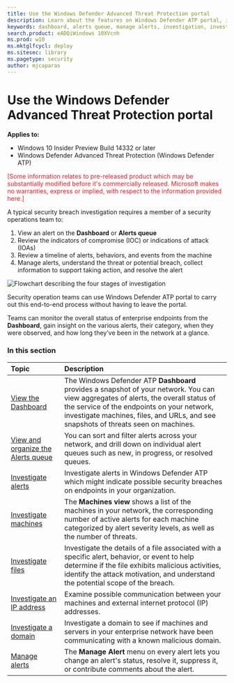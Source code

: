 ```yaml
---
title: Use the Windows Defender Advanced Threat Protection portal
description: Learn about the features on Windows Defender ATP portal, including how alerts work, and suggestions on how to investigate possible breaches and attacks.
keywords: dashboard, alerts queue, manage alerts, investigation, investigate alerts, investigate machines, submit files, deep analysis, high, medium, low, severity, ioc, ioa
search.product: eADQiWindows 10XVcnh
ms.prod: w10
ms.mktglfcycl: deploy
ms.sitesec: library
ms.pagetype: security
author: mjcaparas
---
```


# Use the Windows Defender Advanced Threat Protection portal

**Applies to:**

- Windows 10 Insider Preview Build 14332 or later
- Windows Defender Advanced Threat Protection (Windows Defender ATP)

<span style="color:#ED1C24;">[Some information relates to pre-released product which may be substantially modified before it's commercially released. Microsoft makes no warranties, express or implied, with respect to the information provided here.]</span>

A typical security breach investigation requires a member of a security operations team to:

1. View an alert on the **Dashboard** or **Alerts queue**
2. Review the indicators of compromise (IOC) or indications of attack (IOAs)
3. Review a timeline of alerts, behaviors, and events from the machine
4. Manage alerts, understand the threat or potential breach, collect information to support taking action, and resolve the alert

![Flowchart describing the four stages of investigation](images/overview.png)

Security operation teams can use Windows Defender ATP portal to carry out this end-to-end process without having to leave the portal.

Teams can monitor the overall status of enterprise endpoints from the **Dashboard**, gain insight on the various alerts, their category, when they were observed, and how long they’ve been in the network at a glance.

### In this section

Topic | Description
:---|:---
[View the Dashboard](dashboard-windows-defender-advanced-threat-protection.md) | The Windows Defender ATP  **Dashboard** provides a snapshot of your network. You can view aggregates of alerts, the overall status of the service of the endpoints on your network, investigate machines, files, and URLs, and see snapshots of threats seen on machines.
[View and organize the Alerts queue](alerts-queue-windows-defender-advanced-threat-protection.md) | You can sort and filter alerts across your network, and drill down on individual alert queues such as new, in progress, or resolved queues.
[Investigate alerts](investigate-alerts-windows-defender-advanced-threat-protection.md)| Investigate alerts in Windows Defender ATP which might indicate possible security breaches on endpoints in your organization.
[Investigate machines](investigate-machines-windows-defender-advanced-threat-protection.md) | The **Machines view** shows a list of the machines in your network, the corresponding number of active alerts for each machine categorized by alert severity levels, as well as the number of threats.
[Investigate files](investigate-files-windows-defender-advanced-threat-protection.md) | Investigate the details of a file associated with a specific alert, behavior, or event to help determine if the file exhibits malicious activities, identify the attack motivation, and understand the potential scope of the breach.
[Investigate an IP address](investigate-ip-windows-defender-advanced-threat-protection.md) | Examine possible communication between your machines and external internet protocol (IP) addresses.
[Investigate a domain](investigate-domain-windows-defender-advanced-threat-protection.md) | Investigate a domain to see if machines and servers in your enterprise network have been communicating with a known malicious domain.
[Manage alerts](manage-alerts-windows-defender-advanced-threat-protection.md) | The **Manage Alert** menu on every alert lets you change an alert's status, resolve it, suppress it, or contribute comments about the alert.
